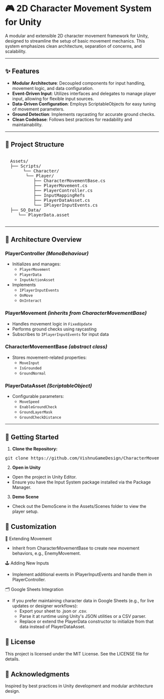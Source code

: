 # 🎮 2D Character Movement System for Unity

A modular and extensible 2D character movement framework for Unity, designed to streamline the setup of basic movement mechanics. This system emphasizes clean architecture, separation of concerns, and scalability.

---

## ✨ Features

- **Modular Architecture**: Decoupled components for input handling, movement logic, and data configuration.
- **Event-Driven Input**: Utilizes interfaces and delegates to manage player input, allowing for flexible input sources.
- **Data-Driven Configuration**: Employs ScriptableObjects for easy tuning of movement parameters.
- **Ground Detection**: Implements raycasting for accurate ground checks.
- **Clean Codebase**: Follows best practices for readability and maintainability.

---

## 📁 Project Structure

<pre> 
  Assets/
  ├── Scripts/ 
       └── Character/ 
        └── Player/ 
           ├── CharacterMovementBase.cs 
           ├── PlayerMovement.cs
           ├── PlayerController.cs 
           ├── InputMappingRefs
           ├── PlayerDataAsset.cs 
           └── IPlayerInputEvents.cs 
  ├── SO_Data/ 
     └── PlayerData.asset 

</pre>

---

## 🧩 Architecture Overview

### PlayerController *(MonoBehaviour)*
- Initializes and manages:
  - `PlayerMovement`
  - `PlayerData`
  - `InputActionAsset`
- Implements
  - `IPlayerInputEvents`
  - `OnMove`
  - `OnInteract`

### PlayerMovement *(inherits from CharacterMovementBase)*
- Handles movement logic in `FixedUpdate`
- Performs ground checks using raycasting
- Subscribes to `IPlayerInputEvents` for input data

### CharacterMovementBase *(abstract class)*
- Stores movement-related properties:
  - `MoveInput`
  - `IsGrounded`
  - `GroundNormal`

### PlayerDataAsset *(ScriptableObject)*
- Configurable parameters:
  - `MoveSpeed`
  - `EnableGroundCheck`
  - `GroundLayerMask`
  - `GroundCheckDistance`

---

## 🚀 Getting Started

1. **Clone the Repository:**

<pre>
git clone https://github.com/VishnuGameDesign/CharacterMovement2D.git
</pre>

2. **Open in Unity**
- Open the project in Unity Editor.
- Ensure you have the Input System package installed via the Package Manager.

3. **Demo Scene**
- Check out the DemoScene in the Assets/Scenes folder to view the player setup.

## 🧪 Customization

🔄 Extending Movement
- Inherit from CharacterMovementBase to create new movement behaviors, e.g., EnemyMovement.

🕹️ Adding New Inputs
- Implement additional events in IPlayerInputEvents and handle them in PlayerController.

🗂️ Google Sheets Integration
- If you prefer maintaining character data in Google Sheets (e.g., for live updates or designer workflows):
  - Export your sheet to .json or .csv.
  - Parse it at runtime using Unity's JSON utilities or a CSV parser.
  - Replace or extend the PlayerData constructor to initialize from that data instead of PlayerDataAsset.

## 📄 License

This project is licensed under the MIT License. See the LICENSE file for details.

## 🙌 Acknowledgments

Inspired by best practices in Unity development and modular architecture design.


